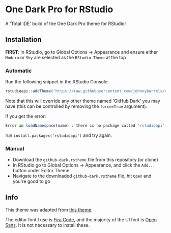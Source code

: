 # One Dark Pro for RStudio

A 'Total IDE' build of the One Dark Pro theme for RStudio!

## Installation

**FIRST**: In RStudio, go to Global Options -> Appearance and ensure either `Modern` or `Sky` are selected as the `RStudio Theme` at the top

### Automatic

Run the following snippet in the RStudio Console:

```r
rstudioapi::addTheme('https://raw.githubusercontent.com/johnnybarrels/rstudio-one-dark-pro-theme/master/OneDarkPro.rstheme', apply=TRUE, force=TRUE)
```

Note that this will override any other theme named 'GitHub Dark' you may have (this can be controlled by removing the `force=True` argument).

If you get the error:
```r
Error in loadNamespace(name) : there is no package called 'rstudioapi'
```
run `install.packages('rstudioapi')` and try again.

### Manual

- Download the `github-dark.rstheme` file from this repository (or clone)
- In RStudio go to Global Options -> Appearance, and click the `Add...` button under Editor Theme
- Navigate to the downloaded `github-dark.rstheme` file, hit `Open` and you're good to go

## Info

This theme was adapted from [this theme](https://github.com/StylishThemes/GitHub-Dark/blob/master/src/themes/github/github-dark.css).

The editor font I use is [Fira Code](https://github.com/tonsky/FiraCode), and the majority of the UI font is [Open Sans](https://fonts.google.com/specimen/Open+Sans). It is not necessary to install these.
